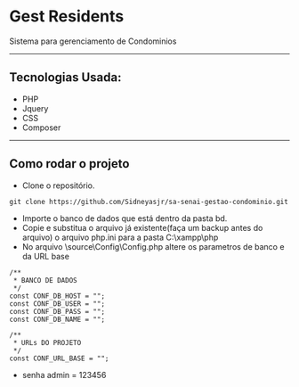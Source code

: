 # Gest Residents
Sistema para gerenciamento de Condominios
___
## Tecnologias Usada:
* PHP
* Jquery
* CSS
* Composer
____
## Como rodar o projeto
* Clone o repositório.
````console
git clone https://github.com/Sidneyasjr/sa-senai-gestao-condominio.git
````
* Importe o banco de dados que está dentro da pasta bd.
* Copie e substitua o arquivo já existente(faça um backup antes do arquivo) o arquivo php.ini para a pasta C:\xampp\php
* No arquivo \source\Config\Config.php altere os parametros de banco e da URL base
````console
/**
 * BANCO DE DADOS
 */
const CONF_DB_HOST = "";
const CONF_DB_USER = "";
const CONF_DB_PASS = "";
const CONF_DB_NAME = "";

/**
 * URLs DO PROJETO
 */
const CONF_URL_BASE = "";
````
* senha admin = 123456

